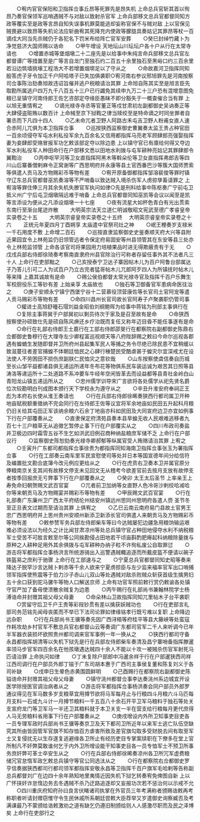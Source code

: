 <!-- { "loadSidebar": true } -->
　　○宥内官官保阳和卫指挥佥事丘昂等死罪先是昂失机  上命总兵官斩其首以徇昂乃奏官保领军巡哨遇贼不与对敌以致射杀官军  上命兵部移文总兵官都督同知方政等覆实至是政等言昂自知失误事机罪莫能逃却妄称官保不与贼对敌  上以官保见贼畏避以致昂等失机论法应斩曲宥其死降充内使政等朦胧具奏姑记其罪昂等杖一百谪戍大同当先杀贼仍于各犯名下罚米布给阵亡官军安葬
　　○癸巳封绰竹藏卜为净觉慈济大国师赐以诰命
　　○甲午增设  天地坛山川坛坛户各十户从行在太常寺请也
　　○增置赤城等堡烟墩二十二座先是以给事中朱纯言命兵部移文总兵官左都督谭广等措置至是广等言自龙门至独石约二百五十余里独石至黑峪口约三百余里若沿边筑墙挑壕工程浩大不若增置烟墎足以了守从之
　　○命故嘉河卫指挥同知殷答虎子牙令加正千户阿哈塔子已失加俱袭职○宥河南右参议邢旭罪先是河南按察司佥事陈治劾奏旭故违诏旨催并逃户税粮请治其罪  上命旭自陈其实至是旭言臣先取勘所属逃户四万九千八百五十三户已行蠲免其续申九万二十三户恐有混增意图免粮已呈镇守河南侍郎王佐乞咨部定夺缘臣愚昧不即分豁失于一概查催合当有罪  上以旭无重情宥之
　　○谪光禄寺寺丞等官董正等戍甘肃初左副都御史吴讷奏正等大肆侵盗赃贿以数百计  上命械至京下狱鞫之律当赎绞至是特命谪之时同坐罪者自署丞而下凡四十四人
　　○乙未命兀者卫野人阿路古禾屯吉卫野人粉甫女直人速合赤阿儿兀俱为本卫指挥佥事
　　○巡按狭西监察御史曹翼奏太监王贵占种官田一百余顷侵夺军屯水利私役军余九百余名又信用都指挥马亮老军顾肆郎亮强娶指挥妻为妾肆郎受赂冒报军功乞敕该部定夺以除边患  上以镇守官已有廪给何得又夺边军水利私役军人种田命行在户部移文悉以田地水利拨与屯军耕种亮姑记其罪肆郎令翼鞫治
　　○丙申呕罕河等卫女直指挥阿黑木等斡朵伦等卫女直指挥弗郎吉等四川山后寨番僧剌麻令正窝谢等广西思明府并永康等县土官西番巴沙等簇大国师贾索等俱遣人贡马及方物赐彩币等物有差
　　○宥开原备御都指挥邹溶裴俊等罪时镇守辽东总兵官都督巫凯奏溶等不严哨备以致达贼入境杀伤军人虏掠孳畜请罪之  上宥溶等罪住俸三月其余失机失膫官军执问如律○先是刑科给事中陈枢奏广宁前屯卫抵义州广宁后屯卫烟墩隔远难于哨备  上命总兵官都督同知巫凯等会议以闻至是凯等言添设为便从之凡添设烟墩一十七座
　　○夜有流星大如杯色青白有光出贯索东南行至渐台尾迹炸散
　　大明英宗法天立道仁明诚敬昭文宪武至德广孝睿皇帝实录卷之十五
　　大明英宗睿皇帝实录卷之十五终
　大明英宗睿皇帝实录卷之十六
　　正统元年夏四月丁酉朔享  太庙遣中官祭司灶之神
　　○岷王楩奏岁支禄米一千石用度不敷  上命增二百石
　　○巡按直隶监察御史史鉴奏顺天府大兴等县附近果园宜令上林苑监仍旧领管远者令保定府易固安等州县领管其在东安等县三处亦令上林苑监领管  上命各该官司将果园用力培植果品时进无得欺蔽责有于无
　　○戊戌兵部右侍郎徐琦奏考察南直隶府州县官除治行可称者存留任事外其不法者凡三十人  上命行在吏部黜之
　　○己亥授泰宁卫达子寨因帖木儿为百户阿鲁台部属达子乃答儿引可二人为试百户乃立古完者猛哥帖木儿兀郎阿歹四人为所镇抚时帖木儿等来降  上嘉其诚故有是命
　　○赐公侯伯都督太常光禄寺官及指挥千百户乐舞生军校厨役乐工等钞有差  上始亲享  太庙故也
　　○独石等卫御备官军患病命医往治之
　　○庚子安顺永宁镇宁西堡宁谷十二营慕役顶营康佐等长官司土官阿宠等遣人贡马赐彩币等物有差
　　○命四川昌州长官司故长官阿寿子卢聚袭职仍管司事
　　○擢进士高旭舒曈石瑁刘益金昭伯刘纲鲍晖为给事中蒋铭为刑部主事俱行在
　　○复除主事蒋巽于户部巽初以剩员待次于家及是召至故有是命
　　○命狭西按察使孙硕致仕先是硕自陈风痹还乡疗治既而复任又称年迈目昏不能任事遂有是命
　　○命行在礼部右侍郎王士嘉行在工部右侍郎邵旻行在都察院右副都御史陈鼎右佥都御史鲁穆行在大理寺左少卿程富巡视顺天等八府陛辞赐之敕曰今命尔巡视各郡遇有蝗蝻生发随即督并卫所府州县起集军民人等捕之务令尽绝已除民患不宜稍缓以致滋蔓往者差官捕蝗不体朝廷恤民之心肆行棰楚民受酷虐甚于蝗灾尔宜深戒尤在设法使人不劳困田不损伤庶副朕仁民恤灾之意钦哉
　　○山东按察使虞信奏自历城至长山邹平益都诸县俱无递运所递年冬布花等物俱系民车装运诚为艰苦其日照等县涛洛等递运所十二处道路不系冲要车牛经年空闲皆革去而设益都等县青社金岭白山青阳龙山镇五递运所从之
　　○忠州儒学训导宋广言欲将各处儒学从祀先贤名爵位次较勘明白刊成图本颁行天下学校永为遵守从之
　　○辛丑升淮安府奉祠正王彪为本府右长使从淮王奏请也
　　○行在兵部右侍郎徐晞奏狭西行都司属卫开种地亩赋税额重徵纳不完会同行在左待郎王佐等议宜将军余地亩如民田五升起科月粮仍旧关给其屯田正军该纳余粮六石余丁地亩亦科如民田及大同宣府边卫亦宜如例事下行在户部覆奏从之
　　○直隶保定府清苑县奏本县旱蝗无收人民艰难逃移者九百七十三户粮草无从追徵乞暂停止事下行在户部覆实从之
　　○四川布政司奏盐井卫极边四时霜雪五谷不生乞如洪武旧例召商种纳盐粮庶军储不乏  上命行在户部议行
　　○监察御史陈恕劾奏光禄寺卿郝郁等纵属官受人贿赂请治其罪  上宥之
　　○壬寅升广东都司都指挥佥事徐贵为都指挥同知海南卫指挥佥事张玉为署指挥佥事
　　○行在工部奏云南车里军民宣慰使司等处并日本等国宣德年间分给信符及编置批文勘合底簿今改元例应更给从之
　　○行在虎贲右卫奏本卫并属官原分俸粮南京关支其间有故移文停支未见回文无从稽考今欲差官前去按月支放有故停支者按季回报庶无亏弊事下行在户部覆奏从之
　　○癸卯  太王太后圣节  上率亲王上寿免命妇朝贺赐文武百官宴
　　○兀者前卫加纳等女直野人色冷哥沙剌绞哈减哈你等来朝贡马及方物赐宴并赐彩币等物有差
　　○甲辰赐文武百官宴
　　○行在礼部奏广东廉州卫广西太平府结伦州结安州镇远州思同州思明府各遣人赍  圣节冬至正旦表文过期而至请治其罪  上俱宥之
　　○乙巳云南云南府易门县故土官男王忠广西思明府并上思州贵州安顺州新添卫新添长官司俱遣人来朝贡马及方物赐彩币等物有差
　　○敕参赞军务兵部左侍郎柴车等曰今达贼屡犯边疆急用粮饷输运艰难必须设法以为经久之计比闻甘肃凉州等处总兵镇守官占种田地侵夺水利不纳税粮军士受苦不可胜言敕至尔等公同挨勘侵占田地若干顷亩斟酌肥瘠起科纳粮除量拨与原种之人耕种足用外其余俱拨与屯军耕种办纳子粒不许徇私废公自取罪愆
　　○游击将军都指挥佥事杨洪言所统游骑出入巡警遇贼輙追逐而所戴皮盔不便请以碗子铁盔易之庶利于驰骤  上命行在工部速与之
　　○宁夏总兵官都督同知史昭等奏来降达子脱罕沙言达贼卜剌赤等千余人欲来宁夏虏掠臣与左少监来福率官军出口哨捕领军指挥使熊震等于伯力沙子赤山儿双山等处遇贼对敌杀败贼众斩获首级生擒男妇五十余口获到驼马骡牛等物人口解送京师  上命有功官军照前敕行赏仍敕谕各处镇守官严加了备毋使溃散余贼复为边患
　　○丙午赐行在礼部尚书兼翰林院学士杨溥诰命并封赠其祖父母父母妻
　　○命朵林山卫故指挥同知兀里帖木子台平袭职
　　○赏留守后卫千户王贵等彩叚钞贯有差以擒获妖贼功也
　　○行在吏部言礼部司务范铭先闻母丧匿而不举已下法司论罪如律缘铭孝行既亏难以复职  上命降边远杂职
　　○行在兵部尚书王骥等奏先因广西浔梧等府桂平等县大藤峡等处蛮寇作耗攻劫乡村官军不敷总兵官右都督山云等奏调广东都司官军二千人来听调今已年半军器衣装损坏欲照贵州都司调来官军事例一年一换从之
　　○狭西行都司守备永昌都指挥胡清等以失机下狱先是行在兵部左侍郎柴车奏清及昌宁寨哨备指挥滕暹率领马步官军四百余名在他孩墩遇达贼四十余人不能以十攻一被贼杀伤官军射死马匹请治罪  上命执问如律
　　○丁未复除户部郎中冯暹余祥于行在户部暹狭西司祥江西司调行在户部员外郎丁镃于广东司胡本惠于广西司主事侯复董和陈复刘义于各司补缺
　　○戌申日生晕色赤黄围圆鲜明
　　○己酉赐行在都察院右副都御史陈镒诰命并封赠其祖父母父母妻
　　○镇守洮州都督佥事李达奏洮州系边城宜开设医学除授医官调治病者从之
　　○游击将军都指挥佥事杨洪奏会同户部员外郎罗通议得见在军马数多岁支粮草宜用撙节欲将马军每月止与行粮四斗月粮六斗马匹每月支料一石或九斗计一月撙节粮料一千五百八十余石开平卫军马粮料于独石等处关支宣府龙门等卫军马一半还卫其粮料就于本卫关支一半在营支给行粮每月更代庶得人马无劳粮料省用事下行在户部覆奏从之
　　○庚戌增设内外所卫知事吏目吏各一员专理军政时兵部尚书王骥等奏京卫及天下都司卫所近年以来军士逃亡队伍空缺究其所由皆因管军官旗不知存恤百方虐害所致及差官旗勾取多受财脱去间有取至军士又复侵扰无以生存遂复逃避缘各卫所止有经历吏目专掌案牍职在下僚多在堂上官所制凡不奸弊莫敢谁何乞于内外卫所增设能干知事吏目各一员专恤军士不预卫所事务庶奸弊可革士卒安生从之
　　○行在兵部右侍郎徐晞奏凉州各卫所冗军虚费粮储冗官怠惰军政乞敕总兵镇守等官公同选汰从之
　　○行在都察院右佥都御史罗亨信奏据狭西都司行都司领军都指挥安敬永昌等卫指挥千百户旗军毛哈剌等告称副总兵都督刘广在边四十余年熟知地里夷情近因失机下狱乞转奏宥免俾图自新  上以广怀挟奸诈怠惰边务去冬遇贼不杀乃迂路追逐却又妄报功次若不惩治何以示戒不允
　　○四川重庆府知府孙曰良言伏睹诸司执掌在外官员三年考满称者颁赐诰敕再考称职者听请封赠窃惟守令生民休戚所系朝廷尝敕大臣荐举又岁遣御史询察臧否及考满课最乃不蒙颁给诰敕激劝之道有缺乞仍遵旧制颁给则人人感激尽职而及民之泽博矣  上命行在吏部行之
